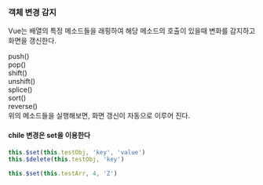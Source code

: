### 객체 변경 감지

Vue는 배열의 특정 메소드들을 래핑하여 해당 메소드의 호출이 있을때 변화를 감지하고 화면을 갱신한다.  
  
push()  
pop()  
shift()  
unshift()  
splice()  
sort()  
reverse()  
위의 메소드들을 실행해보면, 화면 갱신이 자동으로 이루어 진다.  

#### chile 변경은 set을 이용한다
```js
this.$set(this.testObj, 'key', 'value')
this.$delete(this.testObj, 'key')

this.$set(this.testArr, 4, 'Z')
```
